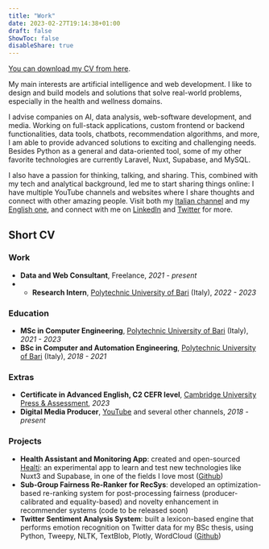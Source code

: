 ```yaml
---
title: "Work"
date: 2023-02-27T19:14:38+01:00
draft: false
ShowToc: false
disableShare: true
---
```


[You can download my CV from here](/Vittorio_Faraco_CV.pdf).

My main interests are artificial intelligence and web development. I like to design and build models and solutions that solve real-world problems, especially in the health and wellness domains.

I advise companies on AI, data analysis, web-software development, and media. Working on full-stack applications, custom frontend or backend functionalities, data tools, chatbots, recommendation algorithms, and more, I am able to provide advanced solutions to exciting and challenging needs. Besides Python as a general and data-oriented tool, some of my other favorite technologies are currently Laravel, Nuxt, Supabase, and MySQL.

I also have a passion for thinking, talking, and sharing. This, combined with my tech and analytical background, led me to start sharing things online: I have multiple YouTube channels and websites where I share thoughts and connect with other amazing people. Visit both my [Italian channel](https://youtube.com/@VittorioFaraco) and my [English one](https://youtube.com/@VittorioFaraco2), and connect with me on [LinkedIn](https://linkedin.com/in/vittoriofaraco) and [Twitter](https://twitter.com/vittoriofaraco) for more.

## Short CV

### Work

- **Data and Web Consultant**, Freelance, *2021 - present*
- - **Research Intern**, [Polytechnic University of Bari](https://www.poliba.it) (Italy), *2022 - 2023*

### Education

- **MSc in Computer Engineering**, [Polytechnic University of Bari](https://www.poliba.it) (Italy), *2021 - 2023*
- **BSc in Computer and Automation Engineering**, [Polytechnic University of Bari](https://www.poliba.it) (Italy), *2018 - 2021*

### Extras

- **Certificate in Advanced English, C2 CEFR level**, [Cambridge University Press & Assessment](https://www.cambridge.org/), *2023*
- **Digital Media Producer**, [YouTube](https://youtube.com/@VittorioFaraco2) and several other channels, *2018 - present*

### Projects

- **Health Assistant and Monitoring App**: created and open-sourced [Healti](/healti): an experimental app to learn and test new technologies like Nuxt3 and Supabase, in one of the fields I love most ([Github](https://github.com/vtfrc/healti))
- **Sub-Group Fairness Re-Ranker for RecSys**: developed an optimization-based re-ranking system for post-processing fairness (producer-calibrated and equality-based) and novelty enhancement in recommender systems (code to be released soon)
- **Twitter Sentiment Analysis System**: built a lexicon-based engine that performs emotion recognition on Twitter data for my BSc thesis, using Python, Tweepy, NLTK, TextBlob, Plotly, WordCloud ([Github](https://github.com/vtfrc/twitter-sentiment-analysis))
